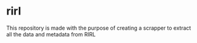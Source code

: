 # rirl
This repository is made with the purpose of creating a scrapper to extract all the data and metadata from RIRL
